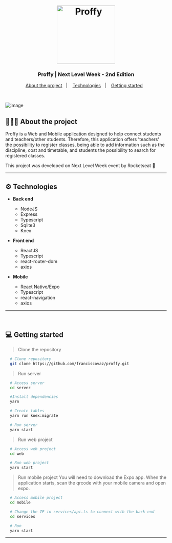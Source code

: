 <h1 align="center">
  <img width="182" alt="Proffy" src="https://user-images.githubusercontent.com/11545976/83693566-b5c94780-a5cc-11ea-893f-dd34d8cb10c1.png">
</h1>

<h3 align="center">
   Proffy | Next Level Week - 2nd Edition
</h3>

<p align="center">
  <a href="#%EF%B8%8F-about-the-project">About the project</a>&nbsp;&nbsp;&nbsp;|&nbsp;&nbsp;&nbsp;
  <a href="#-technologies">Technologies</a>&nbsp;&nbsp;&nbsp;|&nbsp;&nbsp;&nbsp;
  <a href="#-getting-started">Getting started</a>&nbsp;&nbsp;&nbsp;
</p>

</br>

![image](imgs/preview-nlw.png)

## 💇🏻‍♂️ About the project

Proffy is a Web and Mobile application designed to help connect students and teachers/other students. 
Therefore, this application offers 'teachers' the possibility to register classes, being able to add information such as the discipline, cost and timetable, and students the possibility to search for registered classes.

This project was developed on Next Level Week event by Rocketseat 🚀

---

## ⚙ Technologies

- **Back end**

  - NodeJS
  - Express
  - Typescript
  - Sqlite3
  - Knex

- **Front end**

  - ReactJS
  - Typescript
  - react-router-dom
  - axios

- **Mobile**
  - React Native/Expo
  - Typescript
  - react-navigation
  - axios

---
<br />

## 💻 Getting started

> Clone the repository

```bash
  # Clone repository
  git clone https://github.com/franciscovaz/proffy.git
```

> Run server

```bash
  # Access server
  cd server

  #Install dependencies
  yarn

  # Create tables
  yarn run knex:migrate

  # Run server
  yarn start
```

> Run web project

```bash
  # Access web project
  cd web

  # Run web project
  yarn start
```

> Run mobile project
> You will need to download the Expo app. When the application starts, scan the qrcode with your mobile camera and open expo.

```bash
  # Access mobile project
  cd mobile

  # Change the IP in services/api.ts to connect with the back end
  cd services

  # Run
  yarn start
```

---
